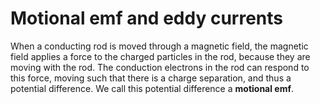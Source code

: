 # Motional emf and eddy currents

When a conducting rod is moved through a magnetic field, the magnetic field applies a force to the charged particles in the rod, because they are moving with the rod. The conduction electrons in the rod can respond to this force, moving such that there is a charge separation, and thus a potential difference. We call this potential difference a **motional emf**.